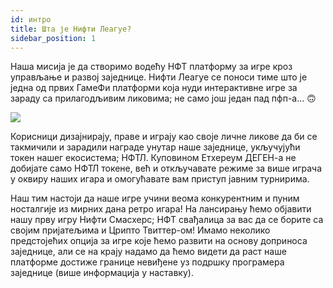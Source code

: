 ```yaml
---
id: интро
title: Шта је Нифти Леагуе?
sidebar_position: 1
---
```


Наша мисија је да створимо водећу НФТ платформу за игре кроз управљање и развој заједнице. Нифти Леагуе се поноси тиме што је једна од првих ГамеФи платформи која нуди интерактивне игре за зараду са прилагодљивим ликовима; не само још један пад пфп-а... 🙃

![](/img/story.gif)

Корисници дизајнирају, праве и играју као своје личне ликове да би се такмичили и зарадили награде унутар наше заједнице, укључујући токен нашег екосистема; НФТЛ. Куповином Етхереум ДЕГЕН-а не добијате само НФТЛ токене, већ и откључавате режиме за више играча у оквиру наших игара и омогућавате вам приступ јавним турнирима.

Наш тим настоји да наше игре учини веома конкурентним и пуним носталгије из мирних дана ретро игара! На лансирању ћемо објавити нашу прву игру Нифти Смасхерс; НФТ свађалица за вас да се борите са својим пријатељима и Црипто Твиттер-ом! Имамо неколико предстојећих опција за игре које ћемо развити на основу доприноса заједнице, али се на крају надамо да ћемо видети да раст наше платформе достиже границе невиђене уз подршку програмера заједнице (више информација у наставку).
